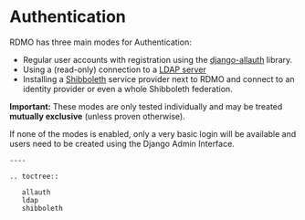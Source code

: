 # Authentication

RDMO has three main modes for Authentication:

* Regular user accounts with registration using the [django-allauth](../../configuration/authentication/allauth.html) library.
* Using a (read-only) connection to a [LDAP server](../../configuration/authentication/ldap.html)
* Installing a [Shibboleth](../../configuration/authentication/shibboleth.html) service provider next to RDMO and connect to an identity provider or even a whole Shibboleth federation.

**Important:** These modes are only tested individually and may be treated **mutually exclusive** (unless proven otherwise).

If none of the modes is enabled, only a very basic login will be available and users need to be created using the Django Admin Interface.

```eval_rst
----

.. toctree::

   allauth
   ldap
   shibboleth
```
